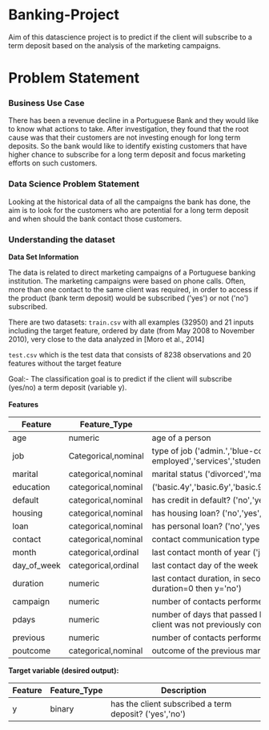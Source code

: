 # Banking-Project
Aim of this datascience project is to predict if the client will subscribe to a term deposit based on the analysis of the marketing campaigns.
# Problem Statement
### Business Use Case
There has been a revenue decline in a Portuguese Bank and they would like to know what actions to take. After investigation, they found that the root cause was that their customers are not investing enough for long term deposits. So the bank would like to identify existing customers that have higher chance to subscribe for a long term deposit and focus marketing efforts on such customers.

### Data Science Problem Statement
Looking at the historical data of all the campaigns the bank has done, the aim is to look for the customers who are potential for a long term deposit and when should the bank contact those customers.
### Understanding the dataset

**Data Set Information**

The data is related to direct marketing campaigns of a Portuguese banking institution. The marketing campaigns were based on phone calls. Often, more than one contact to the same client was required, in order to access if the product (bank term deposit) would be subscribed ('yes') or not ('no') subscribed.

There are two datasets:
`train.csv` with all examples (32950) and 21 inputs including the target feature, ordered by date (from May 2008 to November 2010), very close to the data analyzed in [Moro et al., 2014]

`test.csv` which is the test data that consists  of 8238 observations and 20 features without the target feature

Goal:- The classification goal is to predict if the client will subscribe (yes/no) a term deposit (variable y).<br><br>
**Features**

|Feature|Feature_Type|Description|
|-----|-----|-----|
|age|numeric|age of a person|  
|job |Categorical,nominal|type of job ('admin.','blue-collar','entrepreneur','housemaid','management','retired','self-employed','services','student','technician','unemployed','unknown')|  
|marital|categorical,nominal|marital status ('divorced','married','single','unknown'; note: 'divorced' means divorced or widowed)|  
|education|categorical,nominal| ('basic.4y','basic.6y','basic.9y','high.school','illiterate','professional.course','university.degree','unknown') | 
|default|categorical,nominal| has credit in default? ('no','yes','unknown')|  
|housing|categorical,nominal| has housing loan? ('no','yes','unknown')|  
|loan|categorical,nominal| has personal loan? ('no','yes','unknown')|  
|contact|categorical,nominal| contact communication type ('cellular','telephone')|  
|month|categorical,ordinal| last contact month of year ('jan', 'feb', 'mar', ..., 'nov', 'dec')| 
|day_of_week|categorical,ordinal| last contact day of the week ('mon','tue','wed','thu','fri')|  
|duration|numeric| last contact duration, in seconds . Important note: this attribute highly affects the output target (e.g., if duration=0 then y='no')|
|campaign|numeric|number of contacts performed during this campaign and for this client (includes last contact)|  
|pdays|numeric| number of days that passed by after the client was last contacted from a previous campaign (999 means client was not previously contacted)|  
|previous|numeric| number of contacts performed before this campaign and for this client|  
|poutcome|categorical,nominal| outcome of the previous marketing campaign ('failure','nonexistent','success')|  

**Target variable (desired output):**  

|Feature|Feature_Type|Description|
|-----|-----|-----|
|y | binary| has the client subscribed a term deposit? ('yes','no')|
